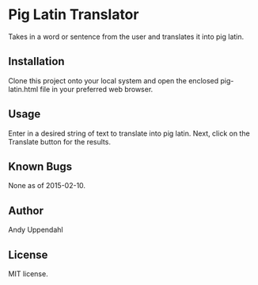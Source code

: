 Pig Latin Translator
======================

Takes in a word or sentence from the user and translates it into pig latin.

Installation
------------

Clone this project onto your local system and open the enclosed
pig-latin.html file in your preferred web browser.

Usage
-----

Enter in a desired string of text to translate into pig latin. Next, click on the Translate button for the results.

Known Bugs
----------

None as of 2015-02-10.

Author
------

Andy Uppendahl

License
-------

MIT license.

